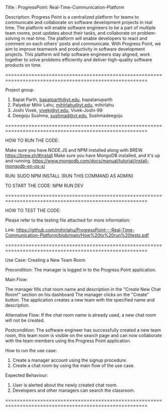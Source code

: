Title :  ProgressPoint: Real-Time-Communication-Platform


Description: Progress Point is a centralized platform for teams to communicate and collaborate on software development projects in real time. 
The platform will enable software engineers to be a part of multiple team rooms, post updates about their tasks, and collaborate on problem-solving
in real-time. The platform will enable developers to react and comment on each others’ posts and communicate. With Progress Point, we aim to improve teamwork and productivity in software
development projects. This platform will help software engineers stay aligned, work together to solve problems efficiently and deliver high-quality software products on time.

=======================================================================================================

Project group

1) Bapat Parth, bapatparth@vt.edu, bapatanuparth
2) Palyekar Mihir Lahu, mihirlahu@vt.edu, mihirlahu
3) Joshi Vivek, vivekj@vt.edu, Vivek-Joshi-99
4) Deegoju Sushma, sushmad@vt.edu, Sushmadeegoju

=======================================================================================================


HOW TO RUN THE CODE:

Make sure you have NODE.JS and NPM installed along with BREW.
https://brew.sh/#install
Make sure you have MongoDB installed, and it's up and running.
https://www.mongodb.com/docs/manual/tutorial/install-mongodb-on-os-x/

RUN: SUDO NPM INSTALL (RUN THIS COMMAND AS ADMIN)

TO START THE CODE: NPM RUN DEV


=======================================================================================================


HOW TO TEST THE CODE:

Please refer to the testing file attached for more information: 

Link: https://github.com/mihirlahu/ProgressPoint---Real-Time-Communication-Platform/blob/main/How%20to%20run%20tests.pdf

=======================================================================================================

Use Case: Creating a New Team Room

Precondition: The manager is logged in to the Progress Point application.

Main Flow:

The manager fills chat room name and description in the "Create New Chat Room!" section on his dashboard
The manager clicks on the "Create" button.
The application creates a new team with the specified name and description.

Alternative Flow:
If the chat room name is already used, a new chat room will not be created.

Postcondition:
The software engineer has successfully created a new team room, this team room is visible on the search page and can now collaborate with the team members using the Progress Point application.

How to run the use case:
1) Create a manager account using the signup procedure.
2) Create a chat room by using the main flow of the use case.

Expected Behaviour:
1) User is alerted about the newly created chat room.
2) Developers and other managers can search the classroom.

=======================================================================================================
